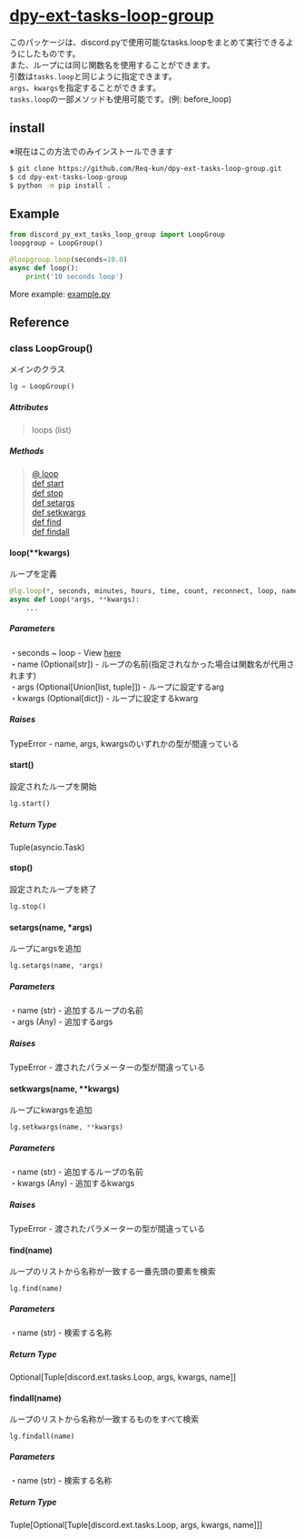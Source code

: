 # [dpy-ext-tasks-loop-group](https://github.com/Req-kun/dpy-ext-tasks-loop-group)

このパッケージは、discord.pyで使用可能なtasks.loopをまとめて実行できるようにしたものです。  
また、ループには同じ関数名を使用することができます。  
引数は`tasks.loop`と同じように指定できます。  
`args`、`kwargs`を指定することができます。  
`tasks.loop`の一部メソッドも使用可能です。(例: before_loop)


## install

※現在はこの方法でのみインストールできます  

```sh
$ git clone https://github.com/Req-kun/dpy-ext-tasks-loop-group.git
$ cd dpy-ext-tasks-loop-group
$ python -m pip install .
```

## Example

```py
from discord_py_ext_tasks_loop_group import LoopGroup
loopgroup = LoopGroup()

@loopgroup.loop(seconds=10.0)
async def loop():
    print('10 seconds loop')
```

More example: [example.py](https://github.com/Req-kun/dpy-ext-tasks-loop-group/blob/main/example.py)

## Reference

### class LoopGroup()

メインのクラス

```py
lg = LoopGroup()
```

##### Attributes
> loops (list)

##### Methods
> [@ loop](https://github.com/Req-kun/dpy-ext-tasks-loop-group#loopkwargs)  
[def start](https://github.com/Req-kun/dpy-ext-tasks-loop-group#start)  
[def stop](https://github.com/Req-kun/dpy-ext-tasks-loop-group#stop)  
[def setargs](https://github.com/Req-kun/dpy-ext-tasks-loop-group#setargsname-args)  
[def setkwargs](https://github.com/Req-kun/dpy-ext-tasks-loop-group#setkwargsname-kwargs)  
[def find](https://github.com/Req-kun/dpy-ext-tasks-loop-group#findname)  
[def findall](https://github.com/Req-kun/dpy-ext-tasks-loop-group#findallname)

#### loop(**kwargs)

ループを定義

```py
@lg.loop(*, seconds, minutes, hours, time, count, reconnect, loop, name, args, kwargs)
async def Loop(*args, **kwargs):
    ...
```

##### Parameters
・seconds ~ loop - View [here](https://discordpy.readthedocs.io/en/latest/ext/tasks/index.html#discord.ext.tasks.loop)  
・name (Optional[str]) - ループの名前(指定されなかった場合は関数名が代用されます)  
・args (Optional[Union[list, tuple]]) - ループに設定するarg  
・kwargs (Optional[dict]) - ループに設定するkwarg

##### Raises
TypeError - name, args, kwargsのいずれかの型が間違っている

#### start()

設定されたループを開始

```py
lg.start()
```

##### Return Type
Tuple(asyncio.Task)

#### stop()

設定されたループを終了

```py
lg.stop()
```

#### setargs(name, *args)

ループにargsを追加

```py
lg.setargs(name, *args)
```

##### Parameters
・name (str) - 追加するループの名前  
・args (Any) - 追加するargs

##### Raises
TypeError - 渡されたパラメーターの型が間違っている

#### setkwargs(name, **kwargs)

ループにkwargsを追加

```py
lg.setkwargs(name, **kwargs)
```

##### Parameters
・name (str) - 追加するループの名前  
・kwargs (Any) - 追加するkwargs

##### Raises
TypeError - 渡されたパラメーターの型が間違っている

#### find(name)

ループのリストから名称が一致する一番先頭の要素を検索

```
lg.find(name)
```

##### Parameters
・name (str) - 検索する名称

##### Return Type
Optional[Tuple[discord.ext.tasks.Loop, args, kwargs, name]]

#### findall(name)

ループのリストから名称が一致するものをすべて検索

```
lg.findall(name)
```

##### Parameters
・name (str) - 検索する名称

##### Return Type
Tuple[Optional[Tuple[discord.ext.tasks.Loop, args, kwargs, name]]]
